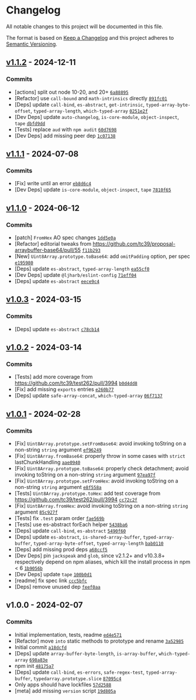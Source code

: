# Changelog

All notable changes to this project will be documented in this file.

The format is based on [Keep a Changelog](https://keepachangelog.com/en/1.0.0/)
and this project adheres to [Semantic Versioning](https://semver.org/spec/v2.0.0.html).

## [v1.1.2](https://github.com/es-shims/es-arraybuffer-base64/compare/v1.1.1...v1.1.2) - 2024-12-11

### Commits

- [actions] split out node 10-20, and 20+ [`6a88895`](https://github.com/es-shims/es-arraybuffer-base64/commit/6a88895d988a5ecfdce41a0543f7da482d317b39)
- [Refactor] use `call-bound` and `math-intrinsics` directly [`891fc01`](https://github.com/es-shims/es-arraybuffer-base64/commit/891fc01bb068e397a88fb2c506eda4de9e264431)
- [Deps] update `call-bind`, `es-abstract`, `get-intrinsic`, `typed-array-byte-offset`, `typed-array-length`, `which-typed-array` [`0251e2f`](https://github.com/es-shims/es-arraybuffer-base64/commit/0251e2f38c5233f765bbc195f4166265bd83aaca)
- [Dev Deps] update `auto-changelog`, `is-core-module`, `object-inspect`, `tape` [`dbfd9dd`](https://github.com/es-shims/es-arraybuffer-base64/commit/dbfd9dd56792e82a8112c66f95f69571566fb4ba)
- [Tests] replace `aud` with `npm audit` [`60d7698`](https://github.com/es-shims/es-arraybuffer-base64/commit/60d7698840fff66c85d6dfea2fa2a7785e0b2874)
- [Dev Deps] add missing peer dep [`1c07138`](https://github.com/es-shims/es-arraybuffer-base64/commit/1c07138afdc5327fbe4234d6e631114e15160df8)

## [v1.1.1](https://github.com/es-shims/es-arraybuffer-base64/compare/v1.1.0...v1.1.1) - 2024-07-08

### Commits

- [Fix] write until an error [`eb8d6c4`](https://github.com/es-shims/es-arraybuffer-base64/commit/eb8d6c4e59d1badd3319b14aec3bfffb5a51edf1)
- [Dev Deps] update `is-core-module`, `object-inspect`, `tape` [`7810f65`](https://github.com/es-shims/es-arraybuffer-base64/commit/7810f659ce7a1ad285b12d79a14c3905ad3f319d)

## [v1.1.0](https://github.com/es-shims/es-arraybuffer-base64/compare/v1.0.3...v1.1.0) - 2024-06-12

### Commits

- [patch] `FromHex` AO spec changes [`1dd5e0a`](https://github.com/es-shims/es-arraybuffer-base64/commit/1dd5e0a431b69ffec474d228ea84321506af6ef1)
- [Refactor] editorial tweaks from https://github.com/tc39/proposal-arraybuffer-base64/pull/55 [`f11b293`](https://github.com/es-shims/es-arraybuffer-base64/commit/f11b29372e05b3d2f901901e9bb20d2ebd8cb3c5)
- [New] `Uint8Array.prototype.toBase64`: add `omitPadding` option, per spec [`e195980`](https://github.com/es-shims/es-arraybuffer-base64/commit/e195980399ce33f4a76b8afc3e55343eb0c28fff)
- [Deps] update `es-abstract`, `typed-array-length` [`ea55cf0`](https://github.com/es-shims/es-arraybuffer-base64/commit/ea55cf01723da8684cf2daa24d3246554bb4ef2a)
- [Dev Deps] update `@ljharb/eslint-config` [`71eff04`](https://github.com/es-shims/es-arraybuffer-base64/commit/71eff0403e9bd7e46a2d7b77c9bdf073efc318d1)
- [Deps] update `es-abstract` [`eece9c4`](https://github.com/es-shims/es-arraybuffer-base64/commit/eece9c47af89963b067b213ec674a0ab1d5a744c)

## [v1.0.3](https://github.com/es-shims/es-arraybuffer-base64/compare/v1.0.2...v1.0.3) - 2024-03-15

### Commits

- [Deps] update `es-abstract` [`c78cb14`](https://github.com/es-shims/es-arraybuffer-base64/commit/c78cb14715ff0e9dc54a905ed907f41cd5898bda)

## [v1.0.2](https://github.com/es-shims/es-arraybuffer-base64/compare/v1.0.1...v1.0.2) - 2024-03-14

### Commits

- [Tests] add more coverage from https://github.com/tc39/test262/pull/3994 [`b0d4dd8`](https://github.com/es-shims/es-arraybuffer-base64/commit/b0d4dd8d7189c3b7b95d4c9ad5d241bc05b95d8e)
- [Fix] add missing `exports` entries [`e260b77`](https://github.com/es-shims/es-arraybuffer-base64/commit/e260b7740f6cd804118bef74b28e958bf501f93b)
- [Deps] update `safe-array-concat`, `which-typed-array` [`06f7137`](https://github.com/es-shims/es-arraybuffer-base64/commit/06f713723ca205fbc29b0663aa6f317f757b0cb2)

## [v1.0.1](https://github.com/es-shims/es-arraybuffer-base64/compare/v1.0.0...v1.0.1) - 2024-02-28

### Commits

- [Fix] `Uint8Array.prototype.setFromBase64`: avoid invoking toString on a non-string `string` argument [`ef96249`](https://github.com/es-shims/es-arraybuffer-base64/commit/ef9624916544e28fe4f51c098437c9971b3c0c23)
- [Fix] `Uint8Array.fromBase64`: properly throw in some cases with `strict` lastChunkHandling [`aae0940`](https://github.com/es-shims/es-arraybuffer-base64/commit/aae0940145a9c46f4ebdc18db4233f2911b85838)
- [Fix] `Uint8Array.prototype.toBase64`: properly check detachment; avoid invoking toString on a non-string `string` argument [`97ea97f`](https://github.com/es-shims/es-arraybuffer-base64/commit/97ea97f2c1ccbe77ea6a03d8a3ddf60112a23ef6)
- [Fix] `Uint8Array.prototype.setFromHex`: avoid invoking toString on a non-string `string` argument [`e8f558a`](https://github.com/es-shims/es-arraybuffer-base64/commit/e8f558a930d445c3bdb21d191fc89dd9f160bed7)
- [Tests] `Uint8Array.prototype.toHex`: add test coverage from https://github.com/tc39/test262/pull/3994 [`cc72c2f`](https://github.com/es-shims/es-arraybuffer-base64/commit/cc72c2f5c7c34a52dfd7793d840ea5b0a22f3982)
- [Fix] `Uint8Array.fromHex`: avoid invoking toString on a non-string `string` argument [`85c927f`](https://github.com/es-shims/es-arraybuffer-base64/commit/85c927f6fda4c99ad89f1eebc1d6e8ceef825ca6)
- [Tests] fix `.test` param order [`fae569b`](https://github.com/es-shims/es-arraybuffer-base64/commit/fae569b64a3a8e62fd8b1c187621b37738726b02)
- [Tests] use es-abstract forEach helper [`5438ba6`](https://github.com/es-shims/es-arraybuffer-base64/commit/5438ba651dcf0ad65eee4d9367f0a0f3b5b18078)
- [Deps] update `call-bind`, `es-abstract` [`5490f60`](https://github.com/es-shims/es-arraybuffer-base64/commit/5490f60b57b90f60c3f1c5390193ed982340e5ac)
- [Deps] update `es-abstract`, `is-shared-array-buffer`, `typed-array-buffer`, `typed-array-byte-offset`, `typed-array-length` [`bab0110`](https://github.com/es-shims/es-arraybuffer-base64/commit/bab01100eb483896f00eb7a9ee48753ff4be194e)
- [Deps] add missing prod deps [`a68ccf5`](https://github.com/es-shims/es-arraybuffer-base64/commit/a68ccf516a65658594df63d927c430eb05f1ef01)
- [Dev Deps] pin `jackspeak` and `glob`, since v2.1.2+ and v10.3.8+ respectively depend on npm aliases, which kill the install process in npm &lt; 6 [`1b9056b`](https://github.com/es-shims/es-arraybuffer-base64/commit/1b9056b7ac74ac802acd51433754c6e24f739338)
- [Dev Deps] update `tape` [`100b0d1`](https://github.com/es-shims/es-arraybuffer-base64/commit/100b0d1106eacec07e8b5e88f5f3f5610eee34f0)
- [readme] fix spec link [`ccc5bfc`](https://github.com/es-shims/es-arraybuffer-base64/commit/ccc5bfca6717b781221599aba6b63ad8872e1349)
- [Deps] remove unused dep [`feef0aa`](https://github.com/es-shims/es-arraybuffer-base64/commit/feef0aa4be049016608564452790469e81672e75)

## v1.0.0 - 2024-02-07

### Commits

- Initial implementation, tests, readme [`ed4e571`](https://github.com/es-shims/es-arraybuffer-base64/commit/ed4e571a8b2d2589f161b054751fb4b34d67ade1)
- [Refactor] move `into` static methods to prototype and rename [`3a52985`](https://github.com/es-shims/es-arraybuffer-base64/commit/3a529856c124303f7ad4206a0f994e6f4e6757f2)
- Initial commit [`a18dcfd`](https://github.com/es-shims/es-arraybuffer-base64/commit/a18dcfdd63d7c072fbd8d29dfc65d0a76f2913de)
- [Deps] update `array-buffer-byte-length`, `is-array-buffer`, `which-typed-array` [`698a83e`](https://github.com/es-shims/es-arraybuffer-base64/commit/698a83e1ca56e36c582741d3a288b6848b951157)
- npm init [`48175a7`](https://github.com/es-shims/es-arraybuffer-base64/commit/48175a7831e92ddd2622d53f0a3b0bafa02196cc)
- [Deps] update `call-bind`, `es-errors`, `safe-regex-test`, `typed-array-buffer`, `typedarray.prototype.slice` [`87095c4`](https://github.com/es-shims/es-arraybuffer-base64/commit/87095c43276149dca081dd1afcc2ea79e6b61198)
- Only apps should have lockfiles [`57d2588`](https://github.com/es-shims/es-arraybuffer-base64/commit/57d258854e1a864521c2b93b2f8fc6087962e581)
- [meta] add missing `version` script [`19d805a`](https://github.com/es-shims/es-arraybuffer-base64/commit/19d805a358e5cdbb0572fca6317ebe3fdf084648)
